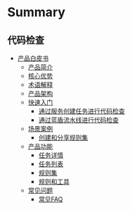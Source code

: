 # Summary

## 代码检查

* [产品白皮书]()
    * [产品简介](产品白皮书/Intro/README.md)
    * [核心优势](产品白皮书/Intro/Advantages.md)
    * [术语解释](产品白皮书/Intro/CodeccConcept.md)
    * [产品架构](产品白皮书/Intro/Architecture.md)
    * [快速入门]()
        * [通过服务创建任务进行代码检查](产品白皮书/Quickstart/CreateCodeccTask.md)
        * [通过蓝盾流水线进行代码检查](产品白皮书/Quickstart/CreateCodeccPlugin.md)
    * [场景案例]()
        * [创建和分享规则集](产品白皮书/Examples/ShareRuleset.md)
    * [产品功能]()
        * [任务详情](产品白皮书/Services/TaskDetail.md)
        * [任务列表](产品白皮书/Services/TaskList.md)
        * [规则集](产品白皮书/Services/RuleSet.md)
        * [规则和工具](产品白皮书/Services/RulesAndTools.md)
    * [常见问题]()
        * [常见FAQ](产品白皮书/FAQ/FAQ.md)